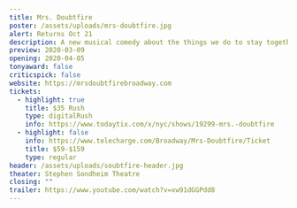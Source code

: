 ```yaml
---
title: Mrs. Doubtfire
poster: /assets/uploads/mrs-doubtfire.jpg
alert: Returns Oct 21
description: A new musical comedy about the things we do to stay together.
preview: 2020-03-09
opening: 2020-04-05
tonyaward: false
criticspick: false
website: https://mrsdoubtfirebroadway.com
tickets:
  - highlight: true
    title: $35 Rush
    type: digitalRush
    info: https://www.todaytix.com/x/nyc/shows/19299-mrs.-doubtfire
  - highlight: false
    info: https://www.telecharge.com/Broadway/Mrs-Doubtfire/Ticket
    title: $59-$159
    type: regular
header: /assets/uploads/soubtfire-header.jpg
theater: Stephen Sondheim Theatre
closing: ""
trailer: https://www.youtube.com/watch?v=xw91dGGPdd8
---
```

